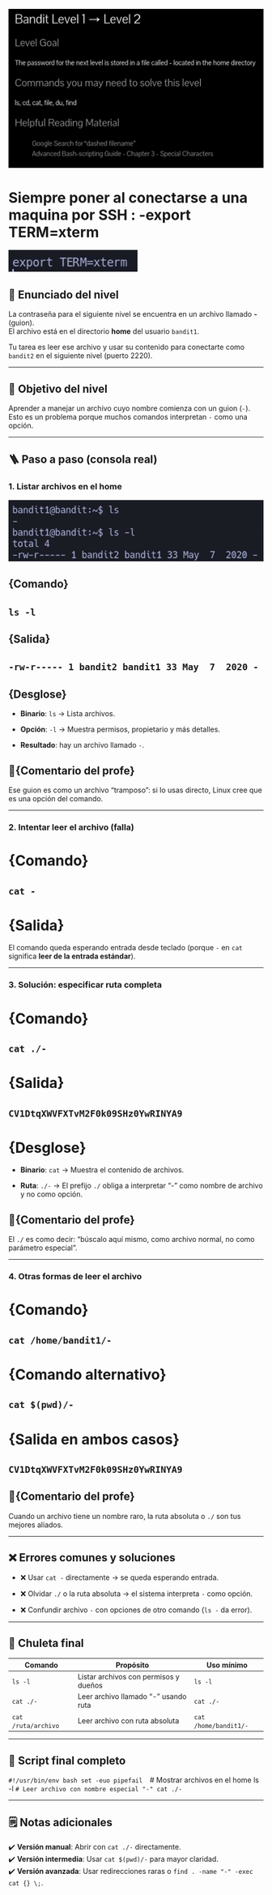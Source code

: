 ![Bandit Image](../../Imagenes/level-1-1.png)

# Siempre poner al conectarse a una maquina por SSH : -export TERM=xterm
![Bandit Image](../../Imagenes/bandit-banner.png)



## 📄 Enunciado del nivel

La contraseña para el siguiente nivel se encuentra en un archivo llamado **-** (guion).  
El archivo está en el directorio **home** del usuario `bandit1`.

Tu tarea es leer ese archivo y usar su contenido para conectarte como `bandit2` en el siguiente nivel (puerto 2220).

---

## 🔎 Objetivo del nivel

Aprender a manejar un archivo cuyo nombre comienza con un guion (`-`).  
Esto es un problema porque muchos comandos interpretan `-` como una opción.

---

## 🪜 Paso a paso (consola real)

### 1. Listar archivos en el home 

![Bandit Image](../../Imagenes/level-1-3.png)

## {Comando}

## `ls -l`

## {Salida}
## `-rw-r----- 1 bandit2 bandit1 33 May  7  2020 -`

## {Desglose}

- **Binario**: `ls` → Lista archivos.
    
- **Opción**: `-l` → Muestra permisos, propietario y más detalles.
    
- **Resultado**: hay un archivo llamado `-`.
    

## 💬{Comentario del profe} 

 Ese guion es como un archivo “tramposo”: si lo usas directo, Linux cree que es una opción del comando.

---

### 2. Intentar leer el archivo (falla)

# {Comando}

## `cat -`

# {Salida}  

El comando queda esperando entrada desde teclado (porque `-` en `cat` significa **leer de la entrada estándar**).

---

### 3. Solución: especificar ruta completa

# {Comando}

## `cat ./-`

# {Salida}

## `CV1DtqXWVFXTvM2F0k09SHz0YwRINYA9`

# {Desglose}

- **Binario**: `cat` → Muestra el contenido de archivos.
    
- **Ruta**: `./-` → El prefijo `./` obliga a interpretar “-” como nombre de archivo y no como opción.
    

## 💬{Comentario del profe}  

El `./` es como decir: “búscalo aquí mismo, como archivo normal, no como parámetro especial”.

---

### 4. Otras formas de leer el archivo

# {Comando}

## `cat /home/bandit1/-`

# {Comando alternativo}

## `cat $(pwd)/-`

# {Salida en ambos casos}

## `CV1DtqXWVFXTvM2F0k09SHz0YwRINYA9`

## 💬{Comentario del profe}  

Cuando un archivo tiene un nombre raro, la ruta absoluta o `./` son tus mejores aliados.

---

## ❌ Errores comunes y soluciones

- ❌ Usar `cat -` directamente → se queda esperando entrada.
    
- ❌ Olvidar `./` o la ruta absoluta → el sistema interpreta `-` como opción.
    
- ❌ Confundir archivo `-` con opciones de otro comando (`ls -` da error).
    

---

## 🧾 Chuleta final

| Comando             | Propósito                             | Uso mínimo            |
| ------------------- | ------------------------------------- | --------------------- |
| `ls -l`             | Listar archivos con permisos y dueños | `ls -l`               |
| `cat ./-`           | Leer archivo llamado “-” usando ruta  | `cat ./-`             |
| `cat /ruta/archivo` | Leer archivo con ruta absoluta        | `cat /home/bandit1/-` |

---

## 🧩 Script final completo

`#!/usr/bin/env bash set -euo pipefail 
`# Mostrar archivos en el home ls -l
`# Leer archivo con nombre especial "-" cat ./-`

---

## 🗒️ Notas adicionales

✔️ **Versión manual**: Abrir con `cat ./-` directamente.  
✔️ **Versión intermedia**: Usar `cat $(pwd)/-` para mayor claridad.  
✔️ **Versión avanzada**: Usar redirecciones raras o `find . -name "-" -exec cat {} \;`.
